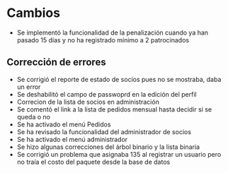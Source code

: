 <h1>Cambios</h1>
<ul>
<li>Se implementó la funcionalidad de la penalización cuando ya han pasado 15 días y no ha registrado mínimo a 2 patrocinados</li>
</ul>

<h2>Corrección de errores</h2>
<ul>
    <li>Se corrigió el reporte de estado de socios pues no se mostraba, daba un error</li>
    <li>Se deshabilitó el campo de passwoprd en la edición del perfil</li>
    <li>Correcion de la lista de socios en administración</li>
    <li>Se comentó el link a la lista de pedidos mensual hasta decidir si se queda o no</li>
    <li>Se ha activado el menú Pedidos</li>
    <li>Se ha revisado la funcionalidad del administrador de socios</li>
    <li>Se ha activado el menú administrador</li>
    <li>Se hizo algunas correcciones del árbol binario y la lista binaria</li>
    <li>Se corrigió un problema que asignaba 135 al registrar un usuario pero no traía el costo del paquete desde la base de datos</li>
</ul>
